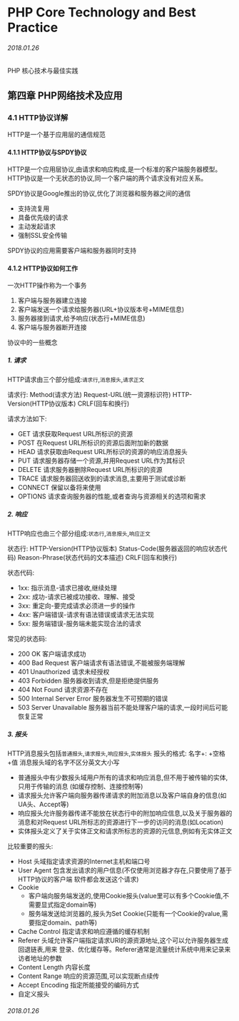 # PHP Core Technology and Best Practice

###### 2018.01.26

PHP 核心技术与最佳实践

## 第四章 PHP网络技术及应用

### 4.1 HTTP协议详解

HTTP是一个基于应用层的通信规范

#### 4.1.1 HTTP协议与SPDY协议

HTTP是一个应用层协议,由请求和响应构成,是一个标准的客户端服务器模型。
HTTP协议是一个无状态的协议,同一个客户端的两个请求没有对应关系。

SPDY协议是Google推出的协议,优化了浏览器和服务器之间的通信

+ 支持流复用
+ 具备优先级的请求
+ 主动发起请求
+ 强制SSL安全传输

SPDY协议的应用需要客户端和服务器同时支持

#### 4.1.2 HTTP协议如何工作

一次HTTP操作称为一个事务

1. 客户端与服务器建立连接
2. 客户端发送一个请求给服务器(URL+协议版本号+MIME信息)
3. 服务器接到请求,给予响应(状态行+MIME信息)
4. 客户端与服务器断开连接

协议中的一些概念

##### 1. 请求

HTTP请求由三个部分组成:`请求行`,`消息报头`,`请求正文`

请求行: Method(请求方法) Request-URL(统一资源标识符) HTTP-Version(HTTP协议版本) CRLF(回车和换行)

请求方法如下:

+ GET 请求获取Request URL所标识的资源
+ POST 在Request URL所标识的资源后面附加新的数据
+ HEAD 请求获取由Request URL所标识的资源的响应消息报头
+ PUT 请求服务器存储一个资源,并用Request URL作为其标识
+ DELETE 请求服务器删除Request URL所标识的资源
+ TRACE 请求服务器回送收到的请求消息,主要用于测试或诊断
+ CONNECT 保留以备将来使用
+ OPTIONS 请求查询服务器的性能,或者查询与资源相关的选项和需求

##### 2. 响应

HTTP响应也由三个部分组成:`状态行`,`消息报头`,`响应正文`

状态行: HTTP-Version(HTTP协议版本) Status-Code(服务器返回的响应状态代码) Reason-Phrase(状态代码的文本描述) CRLF(回车和换行)

状态代码:

+ 1xx: 指示消息-请求已接收,继续处理
+ 2xx: 成功-请求已被成功接收、理解、接受
+ 3xx: 重定向-要完成请求必须进一步的操作
+ 4xx: 客户端错误-请求有语法错误或请求无法实现
+ 5xx: 服务端错误-服务端未能实现合法的请求

常见的状态码:

+ 200 OK 客户端请求成功
+ 400 Bad Request 客户端请求有语法错误,不能被服务端理解
+ 401 Unauthorized 请求未经授权
+ 403 Forbidden 服务器收到请求,但是拒绝提供服务
+ 404 Not Found 请求资源不存在
+ 500 Internal Server Error 服务器发生不可预期的错误
+ 503 Server Unavailable 服务器当前不能处理客户端的请求,一段时间后可能恢复正常

##### 3. 报头

HTTP消息报头包括`普通报头`,`请求报头`,`响应报头`,`实体报头`
报头的格式: 名字+: +空格+值
消息报头域的名字不区分英文大小写

+ 普通报头中有少数报头域用户所有的请求和响应消息,但不用于被传输的实体,只用于传输的消息
(如缓存控制、连接控制等)
+ 请求报头允许客户端向服务器传递请求的附加消息以及客户端自身的信息(如UA头、Accept等)
+ 响应报头允许服务器传递不能放在状态行中的附加响应信息,以及关于服务器的消息和对Request
URL所标志的资源进行下一步的访问的消息(如Location)
+ 实体报头定义了关于实体正文和请求所标志的资源的元信息,例如有无实体正文

比较重要的报头:

+ Host 头域指定请求资源的Internet主机和端口号
+ User Agent 包含发出请求的用户信息(不仅使用浏览器才存在,只要使用了基于HTTP协议的客户端
软件都会发送这个请求)
+ Cookie 
    - 客户端向服务端发送的,使用Cookie报头(value里可以有多个Cookie值,不需要显式指定domain等)
    - 服务端发送给浏览器的,报头为Set Cookie(只能有一个Cookie的value,需要指定domain、path等)
+ Cache Control 指定请求和响应遵循的缓存机制
+ Referer 头域允许客户端指定请求URI的源资源地址,这个可以允许服务器生成回退链表,用来
登录、优化缓存等。Referer通常是流量统计系统中用来记录来访者地址的参数
+ Content Length 内容长度
+ Content Range 响应的资源范围,可以实现断点续传
+ Accept Encoding 指定所能接受的编码方式
+ 自定义报头

###### 2018.01.26